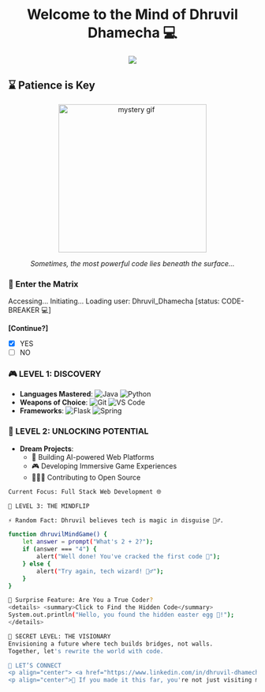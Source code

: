 <h1 align="center"> Welcome to the Mind of Dhruvil Dhamecha 💻 </h1>

<p align="center">
  <img src="https://readme-typing-svg.herokuapp.com?color=%23FF5733&size=24&center=true&vCenter=true&width=450&lines=Loading+Secrets...;Unveiling+Genius...;Mind+Blown+%F0%9F%94%A5">
</p>


## ⌛ Patience is Key
<p align="center">
  <!-- Start with curiosity by using symbols and not immediately showing all details -->
  <img src="https://media.giphy.com/media/3oEjI6SIIHBdRxXI40/giphy.gif" alt="mystery gif" width="300"/>
</p>

<p align="center">
  <i>Sometimes, the most powerful code lies beneath the surface...</i>
</p>

### 🧠 Enter the Matrix

Accessing... Initiating... Loading user: Dhruvil_Dhamecha [status: CODE-BREAKER 💻]


**[Continue?]** 
- [x] YES 
- [ ] NO

### 🎮 LEVEL 1: DISCOVERY
- **Languages Mastered**: 
  ![Java](https://img.shields.io/badge/-Java-%23FF5733?style=flat&logo=java&logoColor=white) 
  ![Python](https://img.shields.io/badge/-Python-%233776AB?style=flat&logo=python&logoColor=white)  
- **Weapons of Choice**:
  ![Git](https://img.shields.io/badge/-Git-F05032?style=flat&logo=git&logoColor=white) 
  ![VS Code](https://img.shields.io/badge/-VSCode-007ACC?style=flat&logo=visual-studio-code&logoColor=white)  
- **Frameworks**:
  ![Flask](https://img.shields.io/badge/-Flask-000000?style=flat&logo=flask&logoColor=white) 
  ![Spring](https://img.shields.io/badge/-Spring-6DB33F?style=flat&logo=spring&logoColor=white)

### 🎯 LEVEL 2: UNLOCKING POTENTIAL
- **Dream Projects**:  
  - 🌟 Building AI-powered Web Platforms  
  - 🎮 Developing Immersive Game Experiences  
  - 🧑‍🤝‍🧑 Contributing to Open Source  

```bash
Current Focus: Full Stack Web Development 🌐

🔮 LEVEL 3: THE MINDFLIP

⚡ Random Fact: Dhruvil believes tech is magic in disguise 🧙‍♂️.

function dhruvilMindGame() {
    let answer = prompt("What's 2 + 2?");
    if (answer === "4") {
        alert("Well done! You've cracked the first code 🧠");
    } else {
        alert("Try again, tech wizard! 🧙‍♂️");
    }
}

🎁 Surprise Feature: Are You a True Coder?
<details> <summary>Click to Find the Hidden Code</summary>
System.out.println("Hello, you found the hidden easter egg 🥚!");
</details>

👀 SECRET LEVEL: THE VISIONARY
Envisioning a future where tech builds bridges, not walls.
Together, let's rewrite the world with code.

💬 LET’S CONNECT
<p align="center"> <a href="https://www.linkedin.com/in/dhruvil-dhamecha/" target="_blank"> <img alt="LinkedIn" src="https://img.shields.io/badge/LinkedIn-%230077B5.svg?style=flat&logo=linkedin&logoColor=white" /> </a> <a href="https://github.com/dhruvil-84" target="_blank"> <img alt="GitHub" src="https://img.shields.io/badge/GitHub-%2312100E.svg?style=flat&logo=github&logoColor=white" /> </a> </p>
<p align="center">👾 If you made it this far, you're not just visiting my profile, you're exploring it. Welcome to the mind of a coder. 💻</p>
```
